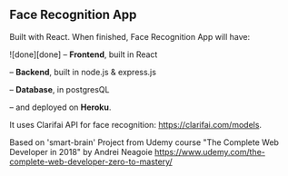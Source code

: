 ## Face Recognition App

Built with React. When finished, Face Recognition App will have:

![done][done] – **Frontend**, built in React

– **Backend**, built in node.js & express.js

– **Database**, in postgresQL

– and deployed on **Heroku**.

It uses Clarifai API for face recognition: https://clarifai.com/models.

Based on 'smart-brain' Project from Udemy course "The Complete Web Developer in 2018" by Andrei Neagoie https://www.udemy.com/the-complete-web-developer-zero-to-mastery/ 
